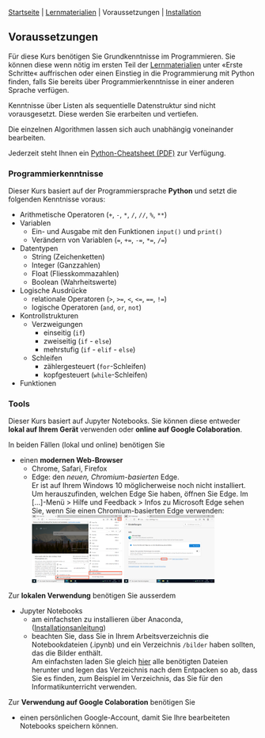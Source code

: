 [Startseite](./index.md) | [Lernmaterialien](./kurs.md) | Voraussetzungen | [Installation](./installation_anaconda.md)

## Voraussetzungen

Für diese Kurs benötigen Sie Grundkenntnisse im Programmieren. Sie können diese wenn nötig im ersten Teil der [Lernmaterialien](./kurs.md) unter &laquo;Erste Schritte&laquo; auffrischen oder einen Einstieg in die Programmierung mit Python finden, falls Sie bereits über Programmierkenntnisse in einer anderen Sprache verfügen.

Kenntnisse über Listen als sequentielle Datenstruktur sind nicht vorausgesetzt. Diese werden Sie erarbeiten und vertiefen.

Die einzelnen Algorithmen lassen sich auch unabhängig voneinander bearbeiten.

Jederzeit steht Ihnen ein [Python-Cheatsheet (PDF)](assets/notebooks/downloads/cheatsheet.pdf) zur Verfügung.

### Programmierkenntnisse

Dieser Kurs basiert auf der Programmiersprache **Python** und setzt die folgenden Kenntnisse voraus:

* Arithmetische Operatoren (`+`, `-`, `*`, `/`, `//`, `%`, `**`)
* Variablen
  * Ein- und Ausgabe mit den Funktionen `input()` und `print()`
  * Verändern von Variablen (`=`, `+=`, `-=`, `*=`, `/=`)
* Datentypen
  * String (Zeichenketten)
  * Integer (Ganzzahlen)
  * Float (Fliesskommazahlen)
  * Boolean (Wahrheitswerte)
* Logische Ausdrücke
  * relationale Operatoren (`>`, `>=`, `<`, `<=`, `==`, `!=`)
  * logische Operatoren (`and`, `or`, `not`)
* Kontrollstrukturen
  * Verzweigungen
    * einseitig (`if`)
    * zweiseitig (`if` - `else`)
    * mehrstufig (`if` - `elif` - `else`)
  * Schleifen
    * zählergesteuert (`for`-Schleifen)
    * kopfgesteuert (`while`-Schleifen)
* Funktionen

### Tools

Dieser Kurs basiert auf Jupyter Notebooks. Sie können diese entweder **lokal auf Ihrem Gerät** verwenden oder **online auf Google Colaboration**.

In beiden Fällen (lokal und online) benötigen Sie

* einen **modernen Web-Browser**  
  * Chrome, Safari, Firefox  
  * Edge: den *neuen, Chromium-basierten* Edge.  
  Er ist auf Ihrem Windows 10 möglicherweise noch nicht installiert. Um herauszufinden, welchen Edge Sie haben, öffnen Sie Edge. Im [...]-Menü > Hilfe und Feedback > Infos zu Microsoft Edge sehen Sie, wenn Sie einen Chromium-basierten Edge verwenden:  
  <img src="assets/images/Edge-version-abfragen1.png" alt="edge-version1" width="40%"/> <img src="assets/images/Edge-version-abfragen2.png" alt="edge-version1" width="40%"/>

Zur **lokalen Verwendung** benötigen Sie ausserdem

* Jupyter Notebooks  
  * am einfachsten zu installieren über Anaconda, ([Installationsanleitung](./installation_anaconda.md))
  * beachten Sie, dass Sie in Ihrem Arbeitsverzeichnis die Notebookdateien (.ipynb) und ein Verzeichnis `/bilder` haben sollten, das die Bilder enthält.  
  Am einfachsten laden Sie gleich [hier](./suchen-und-ordnen.zip) alle benötigten Dateien herunter und legen das Verzeichnis nach dem Entpacken so ab, dass Sie es finden, zum Beispiel im Verzeichnis, das Sie für den Informatikunterricht verwenden.

Zur **Verwendung auf Google Colaboration** benötigen Sie

* einen persönlichen Google-Account, damit Sie Ihre bearbeiteten Notebooks speichern können.
